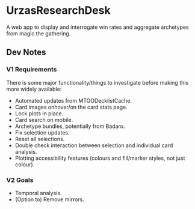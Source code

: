 # UrzasResearchDesk
A web app to display and interrogate win rates and aggregate archetypes from magic the gathering.

## Dev Notes

### V1 Requirements
There is some major functionality/things to investigate before making this more widely available:
- Automated updates from MTGODecklistCache.
- Card images onhover/on the card stats page.
- Lock plots in place.
- Card search on mobile.
- Archetype bundles, potentially from Badaro.
- Fix selection updates.
- Reset all selections.
- Double check interaction between selection and individual card analysis.
- Plotting accessibility features (colours and fill/marker styles, not just colour).

### V2 Goals
- Temporal analysis.
- (Option to) Remove mirrors.
